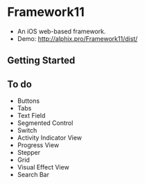 # Framework11
- An iOS web-based framework.
- Demo: http://alphix.pro/Framework11/dist/

## Getting Started


## To do
- Buttons
- Tabs
- Text Field
- Segmented Control
- Switch
- Activity Indicator View
- Progress View
- Stepper
- Grid
- Visual Effect View
- Search Bar

